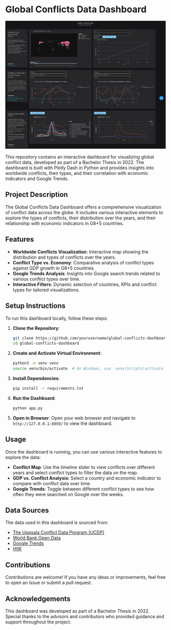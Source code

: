 # Global Conflicts Data Dashboard

![Dashboard Screenshot](screenshots/dashboard.png)

This repository contains an interactive dashboard for visualizing global conflict data, developed as part of a Bachelor Thesis in 2022. The dashboard is built with Plotly Dash in Python and provides insights into worldwide conflicts, their types, and their correlation with economic indicators and Google Trends.

## Project Description

The Global Conflicts Data Dashboard offers a comprehensive visualization of conflict data across the globe. It includes various interactive elements to explore the types of conflicts, their distribution over the years, and their relationship with economic indicators in G8+5 countries.

## Features

- **Worldwide Conflicts Visualization**: Interactive map showing the distribution and types of conflicts over the years.
- **Conflict Type vs. Economy**: Comparative analysis of conflict types against GDP growth in G8+5 countries.
- **Google Trends Analysis**: Insights into Google search trends related to various conflict types over time.
- **Interactive Filters**: Dynamic selection of countries, KPIs and conflict types for tailored visualizations.

## Setup Instructions

To run this dashboard locally, follow these steps:

1. **Clone the Repository**:

   ```bash
   git clone https://github.com/yourusername/global-conflicts-dashboard.git
   cd global-conflicts-dashboard
   ```

2. **Create and Activate Virtual Environment**:

   ```bash
   python3 -m venv venv
   source venv/bin/activate  # On Windows, use `venv\Scripts\activate`
   ```

3. **Install Dependencies**:

   ```bash
   pip install -r requirements.txt
   ```

4. **Run the Dashboard**:

   ```bash
   python app.py
   ```

5. **Open in Browser**:
   Open your web browser and navigate to `http://127.0.0.1:8050/` to view the dashboard.

## Usage

Once the dashboard is running, you can use various interactive features to explore the data:

- **Conflict Map**: Use the timeline slider to view conflicts over different years and select conflict types to filter the data on the map.
- **GDP vs. Conflict Analysis**: Select a country and economic indicator to compare with conflict data over time.
- **Google Trends**: Toggle between different conflict types to see how often they were searched on Google over the weeks.

## Data Sources

The data used in this dashboard is sourced from:

- [The Uppsala Conflict Data Program (UCDP)](https://ucdp.uu.se/)
- [World Bank Open Data](https://data.worldbank.org/)
- [Google Trends](https://trends.google.com/trends/)
- [HIIK](https://hiik.de/)

## Contributions

Contributions are welcome! If you have any ideas or improvements, feel free to open an issue or submit a pull request.

## Acknowledgements

This dashboard was developed as part of a Bachelor Thesis in 2022. Special thanks to the advisors and contributors who provided guidance and support throughout the project.
